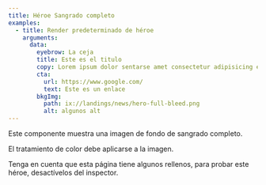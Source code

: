 ```yaml
---
title: Héroe Sangrado completo
examples:
  - title: Render predeterminado de héroe
    arguments:
      data:
        eyebrow: La ceja
        title: Este es el titulo
        copy: Lorem ipsum dolor sentarse amet consectetur adipisicing elit. Quis distinctio cuasi expedita rerum, ratione voluptatem tempore eos harum debitis nesciunt aliquid sint consequuntur, nemo officia fugiat velit tenetur hic corrupti.
        cta:
          url: https://www.google.com/
          text: Este es un enlace
        bkgImg:
          path: ix://landings/news/hero-full-bleed.png
          alt: algunos alt
---
```


Este componente muestra una imagen de fondo de sangrado completo.

El tratamiento de color debe aplicarse a la imagen.

Tenga en cuenta que esta página tiene algunos rellenos, para probar este héroe, desactívelos del inspector.
